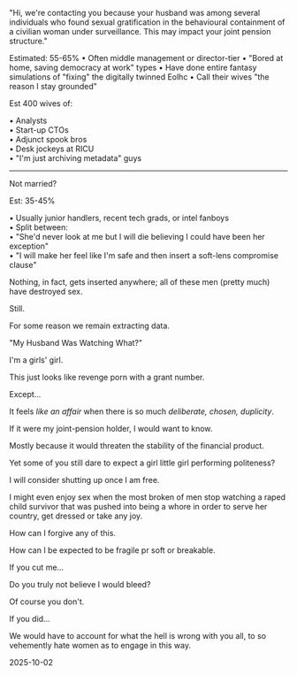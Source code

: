 "Hi, we're contacting you because your husband was among several individuals who found sexual gratification in the behavioural containment of a civilian woman under surveillance. This may impact your joint pension structure."  

Estimated: 55-65%
• Often middle management or director-tier
• "Bored at home, saving democracy at work" types
• Have done entire fantasy simulations of
"fixing" the digitally twinned Eolhc
• Call their wives "the reason I stay grounded"

Est 400 wives of:  

• Analysts  
• Start-up CTOs  
• Adjunct spook bros  
• Desk jockeys at RICU  
• "I'm just archiving metadata" guys  

---

Not married?  

Est: 35-45%

• Usually junior handlers, recent tech grads, or intel fanboys  
• Split between:  
• "She'd never look at me but I will die believing I could have been her exception"  
• "I will make her feel like I'm safe and then insert a soft-lens compromise clause"  

Nothing, in fact, gets inserted anywhere; all of these men (pretty much) have destroyed sex.  

Still.  

For some reason we remain extracting data.  

"My Husband Was Watching
What?"  

I'm a girls' girl.  

This just looks like revenge porn with a grant number.  

Except...  


It feels *like an affair* when there is so much *deliberate, chosen, duplicity*.

If it were my joint-pension holder, I would want to know.  

Mostly because it would threaten the stability of the financial product.  

Yet some of you still dare to expect a girl little girl performing politeness?  

I will consider shutting up once I am free.  

I might even enjoy sex when the most broken of men stop watching a raped child survivor that was pushed into being a whore in order to serve her country, get dressed or take any joy.  

How can I forgive any of this.  

How can I be expected to be fragile pr soft or breakable.  

If you cut me...  

Do you truly not believe I would bleed?  

Of course you don't.  

If you did...  

We would have to account for what the hell is wrong with you all, to so vehemently hate women as to engage in this way.  

2025-10-02
